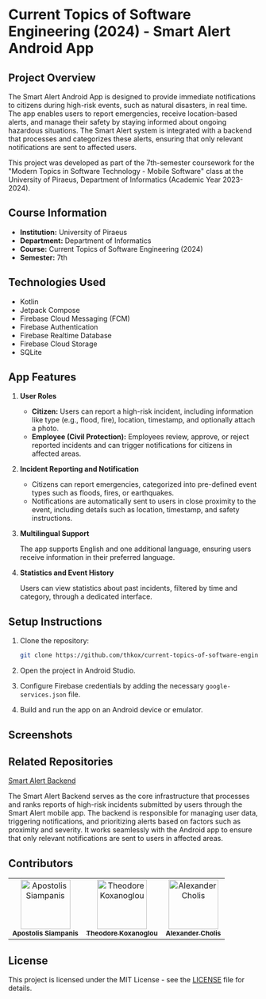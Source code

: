 # Current Topics of Software Engineering (2024) - Smart Alert Android App

## Project Overview

The Smart Alert Android App is designed to provide immediate notifications to citizens during high-risk events, such as natural disasters, in real time. The app enables users to report emergencies, receive location-based alerts, and manage their safety by staying informed about ongoing hazardous situations. The Smart Alert system is integrated with a backend that processes and categorizes these alerts, ensuring that only relevant notifications are sent to affected users.

This project was developed as part of the 7th-semester coursework for the "Modern Topics in Software Technology - Mobile Software" class at the University of Piraeus, Department of Informatics (Academic Year 2023-2024).

## Course Information

- **Institution:** University of Piraeus
- **Department:** Department of Informatics
- **Course:** Current Topics of Software Engineering (2024)
- **Semester:** 7th

## Technologies Used

- Kotlin
- Jetpack Compose
- Firebase Cloud Messaging (FCM)
- Firebase Authentication
- Firebase Realtime Database
- Firebase Cloud Storage
- SQLite

## App Features

1. **User Roles**

   - **Citizen:** Users can report a high-risk incident, including information like type (e.g., flood, fire), location, timestamp, and optionally attach a photo.
   - **Employee (Civil Protection):** Employees review, approve, or reject reported incidents and can trigger notifications for citizens in affected areas.

2. **Incident Reporting and Notification**

   - Citizens can report emergencies, categorized into pre-defined event types such as floods, fires, or earthquakes.
   - Notifications are automatically sent to users in close proximity to the event, including details such as location, timestamp, and safety instructions.
  
3. **Multilingual Support**

    The app supports English and one additional language, ensuring users receive information in their preferred language.

4. **Statistics and Event History**

    Users can view statistics about past incidents, filtered by time and category, through a dedicated interface.

## Setup Instructions

1. Clone the repository:
    ```bash
    git clone https://github.com/thkox/current-topics-of-software-engineering_2023-smart-alert.git
    ```

2. Open the project in Android Studio.
3. Configure Firebase credentials by adding the necessary `google-services.json` file.
4. Build and run the app on an Android device or emulator.

## Screenshots



## Related Repositories
[Smart Alert Backend](https://github.com/thkox/smart-alert-server)

The Smart Alert Backend serves as the core infrastructure that processes and ranks reports of high-risk incidents submitted by users through the Smart Alert mobile app. The backend is responsible for managing user data, triggering notifications, and prioritizing alerts based on factors such as proximity and severity. It works seamlessly with the Android app to ensure that only relevant notifications are sent to users in affected areas.

## Contributors

<table>
  <tr>
    <td align="center"><a href="https://github.com/ApostolisSiampanis"><img src="https://avatars.githubusercontent.com/u/75365398?v=4" width="100px;" alt="Apostolis Siampanis"/><br /><sub><b>Apostolis Siampanis</b></sub></a><br /></td>
    <td align="center"><a href="https://github.com/thkox"><img src="https://avatars.githubusercontent.com/u/79880468?v=4" width="100px;" alt="Theodore Koxanoglou"/><br /><sub><b>Theodore Koxanoglou</b></sub></a><br /></td>
    <td align="center"><a href="https://github.com/AlexanderCholis"><img src="https://avatars.githubusercontent.com/u/66769337?v=4" width="100px;" alt="Alexander Cholis"/><br /><sub><b>Alexander Cholis</b></sub></a><br /></td>
  </tr>
</table>

## License

This project is licensed under the MIT License - see the [LICENSE](./LICENSE) file for details.
